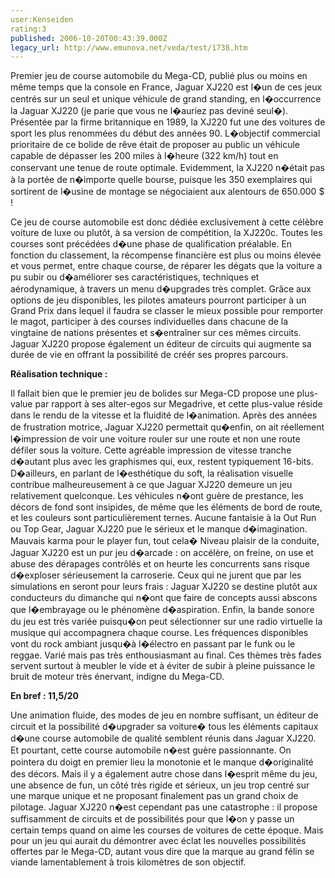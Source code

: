 ```yaml
---
user:Kenseiden
rating:3
published: 2006-10-20T00:43:39.000Z
legacy_url: http://www.emunova.net/veda/test/1738.htm
---
```

Premier jeu de course automobile du Mega-CD, publié plus ou moins en même temps que la console en France, Jaguar XJ220 est l�un de ces jeux centrés sur un seul et unique véhicule de grand standing, en l�occurrence la Jaguar XJ220 (je parie que vous ne l�auriez pas deviné seul�). Présentée par la firme britannique en 1989, la XJ220 fut une des voitures de sport les plus renommées du début des années 90\. L�objectif commercial prioritaire de ce bolide de rêve était de proposer au public un véhicule capable de dépasser les 200 miles à l�heure (322 km/h) tout en conservant une tenue de route optimale. Evidemment, la XJ220 n�était pas à la portée de n�importe quelle bourse, puisque les 350 exemplaires qui sortirent de l�usine de montage se négociaient aux alentours de 650.000 $ !  

  

Ce jeu de course automobile est donc dédiée exclusivement à cette célèbre voiture de luxe ou plutôt, à sa version de compétition, la XJ220c. Toutes les courses sont précédées d�une phase de qualification préalable. En fonction du classement, la récompense financière est plus ou moins élevée et vous permet, entre chaque course, de réparer les dégats que la voiture a pu subir ou d�améliorer ses caractéristiques, techniques et aérodynamique, à travers un menu d�upgrades très complet. Grâce aux options de jeu disponibles, les pilotes amateurs pourront participer à un Grand Prix dans lequel il faudra se classer le mieux possible pour remporter le magot, participer à des courses individuelles dans chacune de la vingtaine de nations présentes et s�entraîner sur ces mêmes circuits. Jaguar XJ220 propose également un éditeur de circuits qui augmente sa durée de vie en offrant la possibilité de créér ses propres parcours.  

  

**Réalisation technique :**  

Il fallait bien que le premier jeu de bolides sur Mega-CD propose une plus-value par rapport à ses alter-egos sur Megadrive, et cette plus-value réside dans le rendu de la vitesse et la fluidité de l�animation. Après des années de frustration motrice, Jaguar XJ220 permettait qu�enfin, on ait réellement l�impression de voir une voiture rouler sur une route et non une route défiler sous la voiture. Cette agréable impression de vitesse tranche d�autant plus avec les graphismes qui, eux, restent typiquement 16-bits. D�ailleurs, en parlant de l�esthétique du soft, la réalisation visuelle contribue malheureusement à ce que Jaguar XJ220 demeure un jeu relativement quelconque. Les véhicules n�ont guère de prestance, les décors de fond sont insipides, de même que les éléments de bord de route, et les couleurs sont particulièrement ternes. Aucune fantaisie à la Out Run ou Top Gear, Jaguar XJ220 pue le sérieux et le manque d�imagination. Mauvais karma pour le player fun, tout cela� Niveau plaisir de la conduite, Jaguar XJ220 est un pur jeu d�arcade : on accélère, on freine, on use et abuse des dérapages contrôlés et on heurte les concurrents sans risque d�exploser sérieusement la carroserie. Ceux qui ne jurent que par les simulations en seront pour leurs frais : Jaguar XJ220 se destine plutôt aux conducteurs du dimanche qui n�ont que faire de concepts aussi abscons que l�embrayage ou le phénomène d�aspiration. Enfin, la bande sonore du jeu est très variée puisqu�on peut sélectionner sur une radio virtuelle la musique qui accompagnera chaque course. Les fréquences disponibles vont du rock ambiant jusqu�à l�électro en passant par le funk ou le reggae. Varié mais pas très enthousiasmant au final. Ces thèmes très fades servent surtout à meubler le vide et à éviter de subir à pleine puissance le bruit de moteur très énervant, indigne du Mega-CD.  

  

**En bref : 11,5/20**  

Une animation fluide, des modes de jeu en nombre suffisant, un éditeur de circuit et la possibilité d�upgrader sa voiture� tous les éléments capitaux d�une course automobile de qualité semblent réunis dans Jaguar XJ220\. Et pourtant, cette course automobile n�est guère passionnante. On pointera du doigt en premier lieu la monotonie et le manque d�originalité des décors. Mais il y a également autre chose dans l�esprit même du jeu, une absence de fun, un côté très rigide et sérieux, un jeu trop centré sur une marque unique et ne proposant finalement pas un grand choix de pilotage. Jaguar XJ220 n�est cependant pas une catastrophe : il propose suffisamment de circuits et de possibilités pour que l�on y passe un certain temps quand on aime les courses de voitures de cette époque. Mais pour un jeu qui aurait du démontrer avec éclat les nouvelles possibilités offertes par le Mega-CD, autant vous dire que la marque au grand félin se viande lamentablement à trois kilomètres de son objectif.